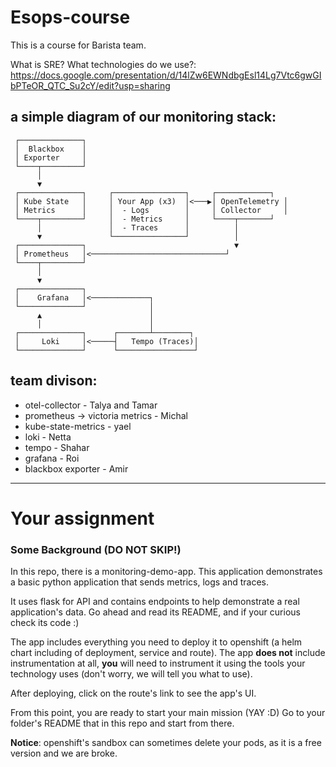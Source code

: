 # Esops-course
This is a course for Barista team.

What is SRE? What technologies do we use?:
https://docs.google.com/presentation/d/14lZw6EWNdbgEsl14Lg7Vtc6gwGIbPTeOR_QTC_Su2cY/edit?usp=sharing

## a simple diagram of our monitoring stack:
     ┌──────────────┐
     │  Blackbox    │
     │ Exporter     │
     └────┬─────────┘
          │                         
          ▼                         
     ┌──────────────┐     ┌────────────────┐     ┌────────────┐
     │ Kube State   │     │ Your App (x3)  │<───▶│ OpenTelemetry │
     │ Metrics      │     │  - Logs        │     │ Collector     │
     └────┬─────────┘     │  - Metrics     │     └────┬───────┘
          │               │  - Traces      │          │        
          ▼               └────────────────┘          │        
     ┌──────────────┐                                 ▼        
     │ Prometheus   │<──────────────────────────────┘        
     └────┬─────────┘                                
          │                         
          ▼                         
     ┌──────────────┐              
     │    Grafana   │<─────────────┐
     └──────────────┘              │
          ▲                        │
          │                        │
     ┌──────────────┐      ┌───────┴────────┐
     │     Loki     │<─────┤   Tempo (Traces)│
     └──────────────┘      └─────────────────┘

## team divison: 

- otel-collector - Talya and Tamar
- prometheus -> victoria metrics - Michal
- kube-state-metrics - yael
- loki - Netta
- tempo - Shahar
- grafana - Roi
- blackbox exporter - Amir

---

# Your assignment

### Some Background (DO NOT SKIP!)

In this repo, there is a monitoring-demo-app. This application demonstrates a basic python application that sends metrics, logs and traces.

It uses flask for API and contains endpoints to help demonstrate a real application's data.
Go ahead and read its README, and if your curious check its code :)

The app includes everything you need to deploy it to openshift (a helm chart including of deployment, service and route).
The app **does not** include instrumentation at all, **you** will need to instrument it using the tools your technology uses (don't worry, we will tell you what to use).

After deploying, click on the route's link to see the app's UI.

From this point, you are ready to start your main mission (YAY :D)
Go to your folder's README that in this repo and start from there.

**Notice**: openshift's sandbox can sometimes delete your pods, as it is a free version and we are broke.

